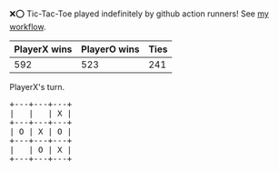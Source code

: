 :x::o: Tic-Tac-Toe played indefinitely by github action runners! See [my workflow](.github/workflows/play.yaml).

|PlayerX wins|PlayerO wins|Ties|
|-|-|-|
|592|523|241|

PlayerX's turn.

<pre>
+---+---+---+
|   |   | X |
+---+---+---+
| O | X | O |
+---+---+---+
|   | O | X |
+---+---+---+
</pre>